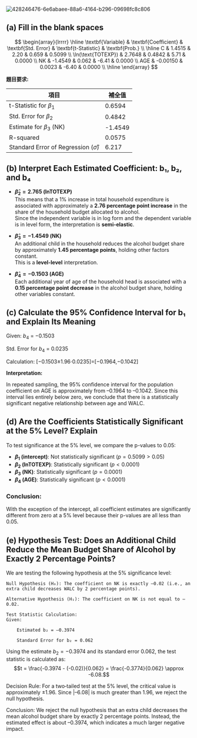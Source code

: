 ![428246476-6e6abaee-88a6-4164-b296-09698fc8c806](https://github.com/user-attachments/assets/057c130b-b6f4-4c6c-9aff-225606b94fe2)


## (a) Fill in the blank spaces
$$
\begin{array}{lrrrr}
\hline
\textbf{Variable} & \textbf{Coefficient} & \textbf{Std. Error} & \textbf{t-Statistic} & \textbf{Prob.} \\
\hline
C & 1.4515 & 2.20 & 0.659 & 0.5099 \\
\ln(\text{TOTEXP}) & 2.7648 & 0.4842 & 5.71 & 0.0000 \\
NK & -1.4549 & 0.062 & -6.41 & 0.0000 \\
AGE & -0.00150 & 0.0023 & -6.40 & 0.0000 \\
\hline
\end{array}
$$

**題目要求:**

| 項目                               | 補全值    |
|------------------------------------|-----------|
| t-Statistic for $\beta_1$          | 0.6594    |
| Std. Error for $\beta_2$           | 0.4842    |
| Estimate for $\beta_3$ (NK)        | -1.4549   |
| R-squared                          | 0.0575    |
| Standard Error of Regression ($\hat{\sigma}$) | 6.217     |

## (b) Interpret Each Estimated Coefficient: b₁, b₂, and b₄

  - **$\hat{\beta}_2 = 2.765$ (lnTOTEXP)**  
  This means that a 1% increase in total household expenditure is associated with approximately a **2.76 percentage point increase** in the share of the household budget allocated to alcohol.  
  Since the independent variable is in log form and the dependent variable is in level form, the interpretation is **semi-elastic**.

- **$\hat{\beta}_3 = -1.4549$ (NK)**  
  An additional child in the household reduces the alcohol budget share by approximately **1.45 percentage points**, holding other factors constant.  
  This is a **level-level** interpretation.

- **$\hat{\beta}_4 = -0.1503$ (AGE)**  
  Each additional year of age of the household head is associated with a **0.15 percentage point decrease** in the alcohol budget share, holding other variables constant.


## (c) Calculate the 95% Confidence Interval for b₁ and Explain Its Meaning

Given:
$b_4$ = −0.1503

Std. Error for $b_4$ = 0.0235

Calculation:
[−0.1503±1.96⋅0.0235]=[−0.1964,−0.1042]

**Interpretation:**

   In repeated sampling, the 95% confidence interval for the population coefficient on AGE is approximately from –0.1964 to –0.1042.
Since this interval lies entirely below zero, we conclude that there is a statistically significant negative relationship between age and WALC.

## (d) Are the Coefficients Statistically Significant at the 5% Level? Explain

   To test significance at the 5% level, we compare the p-values to 0.05:

- **$\beta_1$ (intercept)**: Not statistically significant ($p = 0.5099 > 0.05$)
- **$\beta_2$ (lnTOTEXP)**: Statistically significant ($p < 0.0001$)
- **$\beta_3$ (NK)**: Statistically significant ($p = 0.0001$)
- **$\beta_4$ (AGE)**: Statistically significant ($p < 0.0001$)

### Conclusion:
With the exception of the intercept, all coefficient estimates are significantly different from zero at a 5% level because their p-values are all less than 0.05. 

## (e) Hypothesis Test: Does an Additional Child Reduce the Mean Budget Share of Alcohol by Exactly 2 Percentage Points?

We are testing the following hypothesis at the 5% significance level:

    Null Hypothesis (H₀): The coefficient on NK is exactly –0.02 (i.e., an extra child decreases WALC by 2 percentage points).

    Alternative Hypothesis (H₁): The coefficient on NK is not equal to –0.02.

    Test Statistic Calculation:
    Given:

        Estimated b₂ = –0.3974

        Standard Error for b₂ = 0.062
        
Using the estimate $b_2 = -0.3974$ and its standard error $0.062$, the test statistic is calculated as:
$$t = \frac{-0.3974 - (-0.02)}{0.062} = \frac{-0.3774}{0.062} \approx -6.08.$$

Decision Rule:
For a two‑tailed test at the 5% level, the critical value is approximately ±1.96. Since |–6.08| is much greater than 1.96, we reject the null hypothesis.

Conclusion:
We reject the null hypothesis that an extra child decreases the mean alcohol budget share by exactly 2 percentage points. Instead, the estimated effect is about –0.3974, which indicates a much larger negative impact.
